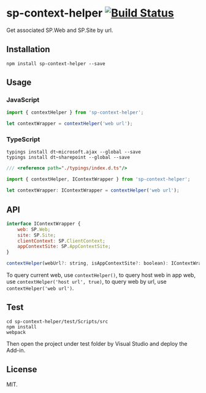 # sp-context-helper [![Build Status](https://travis-ci.org/Frederick-S/sp-context-helper.svg?branch=master)](https://travis-ci.org/Frederick-S/sp-context-helper)
Get associated SP.Web and SP.Site by url.

## Installation
```
npm install sp-context-helper --save
```

## Usage
### JavaScript
```js
import { contextHelper } from 'sp-context-helper';

let contextWrapper = contextHelper('web url');
```

### TypeScript
```
typings install dt~microsoft.ajax --global --save
typings install dt~sharepoint --global --save
```

```js
/// <reference path="./typings/index.d.ts"/>

import { contextHelper, IContextWrapper } from 'sp-context-helper';

let contextWrapper: IContextWrapper = contextHelper('web url');
```

## API
```js
interface IContextWrapper {
    web: SP.Web;
    site: SP.Site;
    clientContext: SP.ClientContext;
    appContextSite: SP.AppContextSite;
}

contextHelper(webUrl?: string, isAppContextSite?: boolean): IContextWrapper
```

To query current web, use `contextHelper()`, to query host web in app web, use `contextHelper('host url', true)`, to query web by url, use `contextHelper('web url')`.

## Test
```
cd sp-context-helper/test/Scripts/src
npm install
webpack
```

Then open the project under test folder by Visual Studio and deploy the Add-in.

## License
MIT.
